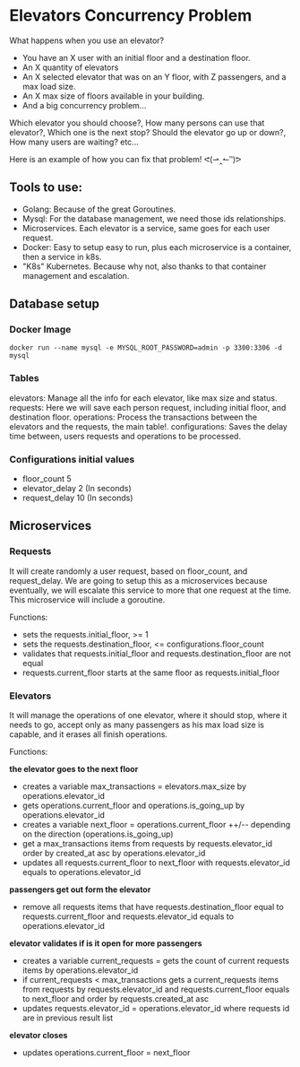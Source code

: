 
# Elevators Concurrency Problem

What happens when you use an elevator?
- You have an X user with an initial floor and a destination floor.
- An X quantity of elevators
- An X selected elevator that was on an Y floor, with Z passengers, and a max load size. 
- An X max size of floors available in your building.
- And a big concurrency problem...

Which elevator you should choose?, How many persons can use that elevator?, Which one is the next stop? Should the elevator go up or down?, How many users are waiting? etc...

Here is an example of how you can fix that problem! ᕙ(⇀‸↼‶)ᕗ

## Tools to use:

- Golang: Because of the great Goroutines.
- Mysql: For the database management, we need those ids relationships.
- Microservices. Each elevator is a service, same goes for each user request.
- Docker: Easy to setup easy to run, plus each microservice is a container, then a service in k8s.
- "K8s" Kubernetes. Because why not, also thanks to that container management and escalation.

## Database setup
### Docker Image
```ssh
docker run --name mysql -e MYSQL_ROOT_PASSWORD=admin -p 3300:3306 -d mysql
```

### Tables
elevators: Manage all the info for each elevator, like max size and status.
requests: Here we will save each person request, including initial floor, and destination floor.
operations: Process the transactions between the elevators and the requests, the main table!.
configurations: Saves the delay time between, users requests and operations to be processed.

### Configurations initial values
- floor_count 5
- elevator_delay 2 (In seconds)
- request_delay 10 (In seconds)

## Microservices
### Requests
It will create randomly a user request, based on floor_count, and request_delay. We are going to setup this as a microservices because eventually, we will escalate this service to more that one request at the time. This microservice will include a goroutine.

Functions: 

- sets the requests.initial_floor, >= 1
- sets the requests.destination_floor, <= configurations.floor_count
- validates that requests.initial_floor and requests.destination_floor are not equal
- requests.current_floor starts at the same floor as requests.initial_floor

### Elevators
It will manage the operations of one elevator, where it should stop, where it needs to go, accept only as many passengers as his max load size is capable, and it erases all finish operations.

Functions:

**the elevator goes to the next floor**
- creates a variable max_transactions = elevators.max_size by operations.elevator_id
- gets operations.current_floor and operations.is_going_up by operations.elevator_id
- creates a variable next_floor = operations.current_floor ++/-- depending on the direction (operations.is_going_up)  
- get a max_transactions items from requests by requests.elevator_id order by created_at asc by operations.elevator_id
- updates all requests.current_floor to next_floor with requests.elevator_id equals to operations.elevator_id

**passengers get out form the elevator**
- remove all requests items that have requests.destination_floor equal to requests.current_floor and requests.elevator_id equals to operations.elevator_id

**elevator validates if is it open for more passengers**
- creates a variable current_requests = gets the count of current requests items by operations.elevator_id
- if current_requests < max_transactions gets a current_requests items from requests by requests.elevator_id and requests.current_floor equals to next_floor and order by requests.created_at asc 
- updates requests.elevator_id = operations.elevator_id where requests id are in previous result list

**elevator closes**
- updates operations.current_floor = next_floor 
